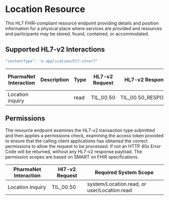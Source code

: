 # Location Resource

This HL7 FHIR-compliant resource endpoint providing details and position information for a physical place where services are provided and resources and participants may be stored, found, contained, or accommodated.

## Supported HL7-v2 Interactions

```javascript
"contentType": "x-application/hl7-v2+er7"
```

| PharmaNet Interaction | Description |  Type | HL7-v2 Request | HL7-v2 Response |  HTTP Request Action |
| ------ | ------ | ------ | ------ | ---- | ----- |
| Location inquiry  | | read | TIL_00.50 | TIL_00.50_RESPONSE |  POST |

## Permissions

The resource endpoint examines the HL7-v2 transaction type submitted and then applies a permissions check, examining the access token provided to ensure that the calling client applications has obtained the correct permissions to allow the request to be processed. If not an HTTP 40x Error Code will be returned, without any HL7-v2 response payload. The permission scopes are based on SMART on FHIR specifications.

| PharmaNet Interaction |  Hl7-v2 Request | Required System Scope |
| ------ | ------ | ------ |
| Location Inquiry | TIL_00.50 | system/Location.read, or user/Location.read |
